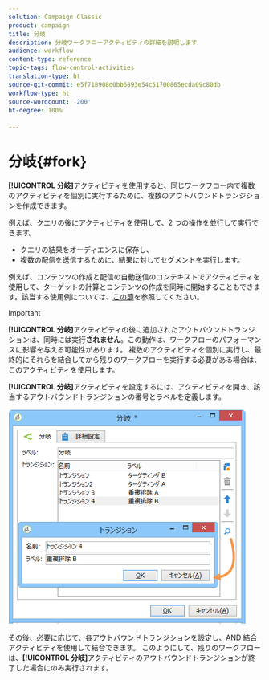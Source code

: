 ```yaml
---
solution: Campaign Classic
product: campaign
title: 分岐
description: 分岐ワークフローアクティビティの詳細を説明します
audience: workflow
content-type: reference
topic-tags: flow-control-activities
translation-type: ht
source-git-commit: e5f718908d0bb6893e54c51700865ecda09c80db
workflow-type: ht
source-wordcount: '200'
ht-degree: 100%

---
```



# 分岐{#fork}

**[!UICONTROL 分岐]**&#x200B;アクティビティを使用すると、同じワークフロー内で複数のアクティビティを個別に実行するために、複数のアウトバウンドトランジションを作成できます。

例えば、クエリの後にアクティビティを使用して、2 つの操作を並行して実行できます。

* クエリの結果をオーディエンスに保存し、
* 複数の配信を送信するために、結果に対してセグメントを実行します。

例えば、コンテンツの作成と配信の自動送信のコンテキストでアクティビティを使用して、ターゲットの計算とコンテンツの作成を同時に開始することもできます。該当する使用例については、[この節](../../delivery/using/automating-via-workflows.md#creating-the-delivery-and-its-content)を参照してください。

>[!IMPORTANT]
>
>**[!UICONTROL 分岐]**&#x200B;アクティビティの後に追加されたアウトバウンドトランジションは、同時には実行&#x200B;**されません**。この動作は、ワークフローのパフォーマンスに影響を与える可能性があります。 複数のアクティビティを個別に実行し、最終的にそれらを結合してから残りのワークフローを実行する必要がある場合は、このアクティビティを使用します。

**[!UICONTROL 分岐]**&#x200B;アクティビティを設定するには、アクティビティを開き、該当するアウトバウンドトランジションの番号とラベルを定義します。

![](assets/s_user_segmentation_fork.png)

その後、必要に応じて、各アウトバウンドトランジションを設定し、[AND 結合](../../workflow/using/and-join.md)アクティビティを使用して結合できます。 このようにして、残りのワークフローは、**[!UICONTROL 分岐]**&#x200B;アクティビティのアウトバウンドトランジションが終了した場合にのみ実行されます。
